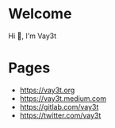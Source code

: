 # Welcome

Hi 👋, I'm Vay3t

# Pages
* https://vay3t.org
* https://vay3t.medium.com
* https://gitlab.com/vay3t
* https://twitter.com/vay3t
